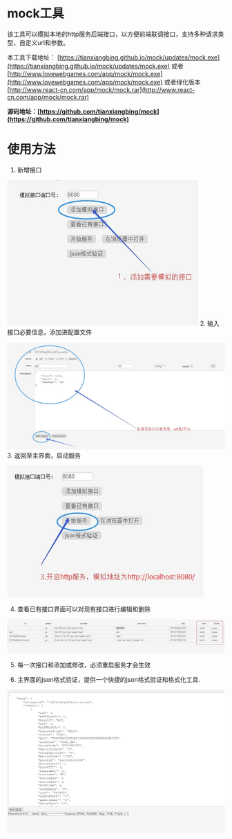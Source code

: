 # mock工具
该工具可以模拟本地的http服务后端接口，以方便前端联调接口，支持多种请求类型，自定义url和参数。

本工具下载地址：
[https://tianxiangbing.github.io/mock/updates/mock.exe](https://tianxiangbing.github.io/mock/updates/mock.exe)
或者
[http://www.lovewebgames.com/app/mock/mock.exe](http://www.lovewebgames.com/app/mock/mock.exe)
或者绿化版本
[http://www.react-cn.com/app/mock/mock.rar](http://www.react-cn.com/app/mock/mock.rar)

**源码地址：[https://github.com/tianxiangbing/mock](https://github.com/tianxiangbing/mock)**
# 使用方法

1. 新增接口

![](imgs/step-1.jpg)
2. 输入接口必要信息，添加进配置文件

![](imgs/step-2-3.jpg)
3. 返回至主界面，启动服务

![](imgs/step-3.jpg)

4. 查看已有接口界面可以对现有接口进行编辑和删除

![](imgs/step-4.jpg)

5. 每一次接口和添加或修改，必须重启服务才会生效

6. 主界面的json格式验证，提供一个快捷的json格式验证和格式化工具.

![](imgs/step-6.jpg)